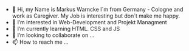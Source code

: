 - 👋 Hi, my Name is Markus Warncke
I´m from Germany - Cologne and work as Caregiver. My Job is interesting but don´t make me happy.
- 👀 I’m interested in Web-Development and Projekt Managment
- 🌱 I’m currently learning HTML. CSS and JS
- 💞️ I’m looking to collaborate on ...
- 📫 How to reach me ...

<!---
MarkusWar/MarkusWar is a ✨ special ✨ repository because its `README.md` (this file) appears on your GitHub profile.
You can click the Preview link to take a look at your changes.
--->
